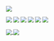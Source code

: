 <a href="https://www.notion.so/yeewon/Yeewon-Jung-4ae93f77b2a74aa0a29ed38df9aa1885">
  <img src="https://capsule-render.vercel.app/api?type=soft&color=auto&height=100&section=header&text=&#123'✋🏻hello%20world!'&#125&#59&fontSize=50&animation=blinking" />
</a>

<p align="middle">      
  <p>
  <img src="https://img.shields.io/badge/language-html-red.svg?style=flat-square"/>
  <img src="https://img.shields.io/badge/language-css-green.svg?style=flat-square"/>
  <img src="https://img.shields.io/badge/language-js-yellow.svg?style=flat-square"/>
  <img src="https://img.shields.io/badge/language-java-orange.svg?style=flat-square"/>
  <img src="https://img.shields.io/badge/language-python-blue.svg?style=flat-square"/>
  <img src="https://img.shields.io/badge/language-sql-yellowgreen.svg?style=flat-square"/>
</p>
</p>

<p>
  <a href="https://github.com/Yeewon">
    <img align="center" src="https://github-readme-stats.vercel.app/api?username=Yeewon&show_icons=true" />
  </a>

  <a href="https://github.com/Yeewon">
    <img align="center" src="https://github-readme-stats.vercel.app/api/top-langs/?username=Yeewon&layout=compact" />
  </a>
</p>
